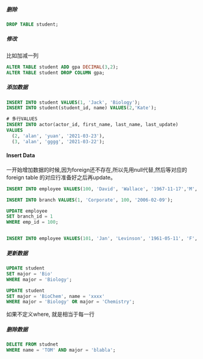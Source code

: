 
##### 删除

```sql
DROP TABLE student;
```

##### 修改

比如加减一列
```sql
ALTER TABLE student ADD gpa DECIMAL(3,2);
ALTER TABLE student DROP COLUMN gpa;
```

##### 添加数据

```sql
INSERT INTO student VALUES(1, 'Jack', 'Biology');
INSERT INTO student(student_id, name) VALUES(2,'Kate');

# 多行VALUES
INSERT INTO actor(actor_id, first_name, last_name, last_update)
VALUES
  (2, 'alan', 'yuan', '2021-03-23'),
  (3, 'alan', 'gggg', '2021-03-22');
```


#### Insert Data

一开始增加数据的时候,因为foreign还不存在,所以先用null代替,然后等对应的foreign table 的对应行准备好之后再update。

```sql
INSERT INTO employee VALUES(100, 'David', 'Wallace', '1967-11-17','M', 250000, NULL, NULL);

INSERT INTO branch VALUES(1, 'Corporate', 100, '2006-02-09');

UPDATE employee
SET branch_id = 1
WHERE emp_id = 100;


INSERT INTO employee VALUES(101, 'Jan', 'Levinson', '1961-05-11', 'F', 110000, 100, 1);
```



##### 更新数据
```sql
UPDATE student
SET major = 'Bio'
WHERE major = 'Biology';

UPDATE student
SET major = 'BioChem', name = 'xxxx'
WHERE major = 'Biology' OR major = 'Chemistry';
```

如果不定义where, 就是相当于每一行

##### 删除数据

```sql
DELETE FROM studnet
WHERE name = 'TOM' AND major = 'blabla';
```


